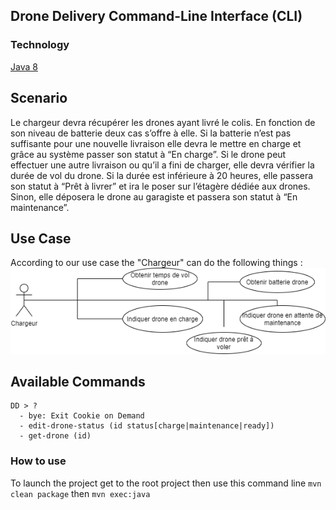 ## Drone Delivery Command-Line Interface (CLI)

### Technology
[Java 8](https://www.java.com/fr/download/)

## Scenario
Le chargeur devra récupérer les drones ayant livré le colis. 
En fonction de son niveau de batterie deux cas s’offre à elle. 
Si la batterie n’est pas suffisante pour une nouvelle livraison elle devra le mettre en charge et grâce au système passer son statut à “En charge”. 
Si le drone peut effectuer une autre livraison ou qu’il a fini de charger, elle devra vérifier la durée de vol du drone. 
Si la durée est inférieure à 20 heures, elle passera son statut à “Prêt à livrer” et ira le poser sur l’étagère dédiée aux drones. 
Sinon, elle déposera le drone au garagiste et passera son statut à “En maintenance”.

## Use Case
According to our use case the "Chargeur" can do the following things :
![](use_case.png)

## Available Commands
```
DD > ?
  - bye: Exit Cookie on Demand
  - edit-drone-status (id status[charge|maintenance|ready])
  - get-drone (id)
```

### How to use
To launch the project get to the root project then use this command line `mvn clean package` then `mvn exec:java`
